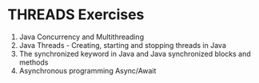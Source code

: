 # THREADS Exercises
1. Java Concurrency and Multithreading
2. Java Threads - Creating, starting and stopping threads in Java
3. The synchronized keyword in Java and Java synchronized blocks and methods
4. Asynchronous programming Async/Await
   
